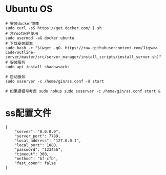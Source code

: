 
# Ubuntu OS
    # 安装docker镜像
    sudo curl -sS https://get.docker.com/ | sh
    # 非root用户使用
    sudo usermod -aG docker ubuntu
    # 下载安装脚本
    sudo bash -c "$(wget -qO- https://raw.githubusercontent.com/Jigsaw-Code/outline-server/master/src/server_manager/install_scripts/install_server.sh)"
    # 安装服务
    sudo apt install shadowsocks

    # 启动服务
    sudo ssserver -c /home/gin/ss.conf -d start  

    # 如果报错可考虑 sudo nohup sudo ssserver -c /home/gin/ss.conf start &


# ss配置文件

    {
        "server": "0.0.0.0",
        "server_port": 7789,
        "local_address": "127.0.0.1",
        "local_port": 1080,
        "password": "123456",
        "timeout": 300,
        "method": "bf-cfb",
        "fast_open": false
    }